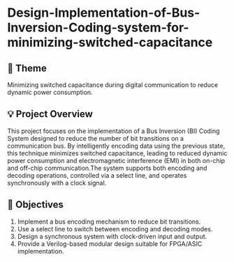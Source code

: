 # Design-Implementation-of-Bus-Inversion-Coding-system-for-minimizing-switched-capacitance
## 📌 Theme
Minimizing switched capacitance during digital communication to reduce dynamic power consumption.

## 💡 Project Overview
This project focuses on the implementation of a Bus Inversion (BI) Coding System designed to reduce the number of bit transitions on a communication bus. By intelligently encoding data using the previous state, this technique minimizes switched capacitance, leading to reduced dynamic power consumption and electromagnetic interference (EMI) in both on-chip and off-chip communication.The system supports both encoding and decoding operations, controlled via a select line, and operates synchronously with a clock signal.

## 🎯 Objectives
1. Implement a bus encoding mechanism to reduce bit transitions.
2. Use a select line to switch between encoding and decoding modes.
3. Design a synchronous system with clock-driven input and output.
4. Provide a Verilog-based modular design suitable for FPGA/ASIC implementation.
